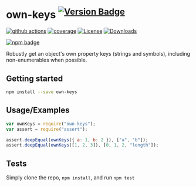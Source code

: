 # own-keys <sup>[![Version Badge][npm-version-svg]][package-url]</sup>

[![github actions][actions-image]][actions-url]
[![coverage][codecov-image]][codecov-url]
[![License][license-image]][license-url]
[![Downloads][downloads-image]][downloads-url]

[![npm badge][npm-badge-png]][package-url]

Robustly get an object's own property keys (strings and symbols), including non-enumerables when possible.

## Getting started

```sh
npm install --save own-keys
```

## Usage/Examples

```js
var ownKeys = require("own-keys");
var assert = require("assert");

assert.deepEqual(ownKeys({ a: 1, b: 2 }), ["a", "b"]);
assert.deepEqual(ownKeys([1, 2, 3]), [0, 1, 2, "length"]);
```

## Tests

Simply clone the repo, `npm install`, and run `npm test`

[package-url]: https://npmjs.org/package/own-keys
[npm-version-svg]: https://versionbadg.es/ljharb/own-keys.svg
[deps-svg]: https://david-dm.org/ljharb/own-keys.svg
[deps-url]: https://david-dm.org/ljharb/own-keys
[dev-deps-svg]: https://david-dm.org/ljharb/own-keys/dev-status.svg
[dev-deps-url]: https://david-dm.org/ljharb/own-keys#info=devDependencies
[npm-badge-png]: https://nodei.co/npm/own-keys.png?downloads=true&stars=true
[license-image]: https://img.shields.io/npm/l/own-keys.svg
[license-url]: LICENSE
[downloads-image]: https://img.shields.io/npm/dm/own-keys.svg
[downloads-url]: https://npm-stat.com/charts.html?package=own-keys
[codecov-image]: https://codecov.io/gh/ljharb/own-keys/branch/main/graphs/badge.svg
[codecov-url]: https://app.codecov.io/gh/ljharb/own-keys/
[actions-image]: https://img.shields.io/endpoint?url=https://github-actions-badge-u3jn4tfpocch.runkit.sh/ljharb/own-keys
[actions-url]: https://github.com/ljharb/own-keys/actions
